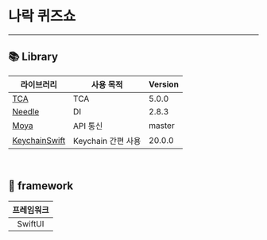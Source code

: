 # 나락 퀴즈쇼
---

## 📚 Library

| 라이브러리 | 사용 목적 | Version |
|---------|----------|---------|
|[TCA](https://github.com/pointfreeco/swift-composable-architecture)| TCA | 5.0.0 |
|[Needle](https://github.com/uber/needle.git)| DI | 2.8.3|
|[Moya](https://github.com/team-return/Moya.git)|API 통신|master|
|[KeychainSwift](https://github.com/evgenyneu/keychain-swift.git)|Keychain 간편 사용|20.0.0|

 <br>

## 🧱 framework

|프레임워크 |
|:---------:|
 |SwiftUI | 

<br>
